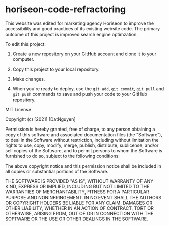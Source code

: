 # horiseon-code-refractoring

This website was edited for marketing agency Horiseon to improve the accessibility and good practices of its existing website code. The primary outcome of this project is improved search engine optimzation.

To edit this project:


1. Create a new repository on your GitHub account and clone it to your computer.

2. Copy this project to your local repository.

3. Make changes.

4. When you're ready to deploy, use the `git add`, `git commit`, `git pull` and `git push` commands to save and push your code to your GitHub repository.


MIT License

Copyright (c) [2021] [DatNguyen]

Permission is hereby granted, free of charge, to any person obtaining a copy
of this software and associated documentation files (the "Software"), to deal
in the Software without restriction, including without limitation the rights
to use, copy, modify, merge, publish, distribute, sublicense, and/or sell
copies of the Software, and to permit persons to whom the Software is
furnished to do so, subject to the following conditions:

The above copyright notice and this permission notice shall be included in all
copies or substantial portions of the Software.

THE SOFTWARE IS PROVIDED "AS IS", WITHOUT WARRANTY OF ANY KIND, EXPRESS OR
IMPLIED, INCLUDING BUT NOT LIMITED TO THE WARRANTIES OF MERCHANTABILITY,
FITNESS FOR A PARTICULAR PURPOSE AND NONINFRINGEMENT. IN NO EVENT SHALL THE
AUTHORS OR COPYRIGHT HOLDERS BE LIABLE FOR ANY CLAIM, DAMAGES OR OTHER
LIABILITY, WHETHER IN AN ACTION OF CONTRACT, TORT OR OTHERWISE, ARISING FROM,
OUT OF OR IN CONNECTION WITH THE SOFTWARE OR THE USE OR OTHER DEALINGS IN THE
SOFTWARE.